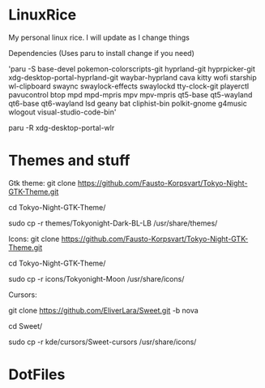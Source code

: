 # LinuxRice
My personal linux rice. I will update as I change things 

Dependencies (Uses paru to install change if you need)

'paru -S base-devel pokemon-colorscripts-git hyprland-git hyprpicker-git xdg-desktop-portal-hyprland-git waybar-hyprland cava kitty wofi starship wl-clipboard swaync swaylock-effects swaylockd tty-clock-git playerctl pavucontrol btop mpd mpd-mpris mpv mpv-mpris qt5-base qt5-wayland qt6-base qt6-wayland lsd geany bat cliphist-bin polkit-gnome g4music wlogout visual-studio-code-bin'

paru -R xdg-desktop-portal-wlr



# Themes and stuff

Gtk theme:
git clone https://github.com/Fausto-Korpsvart/Tokyo-Night-GTK-Theme.git

cd Tokyo-Night-GTK-Theme/

sudo cp -r themes/Tokyonight-Dark-BL-LB /usr/share/themes/

Icons:
git clone https://github.com/Fausto-Korpsvart/Tokyo-Night-GTK-Theme.git

cd Tokyo-Night-GTK-Theme/

sudo cp -r icons/Tokyonight-Moon /usr/share/icons/

Cursors:

git clone https://github.com/EliverLara/Sweet.git -b nova

cd Sweet/

sudo cp -r kde/cursors/Sweet-cursors /usr/share/icons/

# DotFiles





